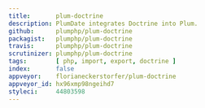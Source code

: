 ```yaml
---
title:       plum-doctrine
description: PlumDate integrates Doctrine into Plum.
github:      plumphp/plum-doctrine
packagist:   plumphp/plum-doctrine
travis:      plumphp/plum-doctrine
scrutinizer: plumphp/plum-doctrine
tags:        [ php, import, export, doctrine ]
index:       false
appveyor:    florianeckerstorfer/plum-doctrine
appveyor_id: hx96xmp98ngeihd7
styleci:     44803598
---
```

